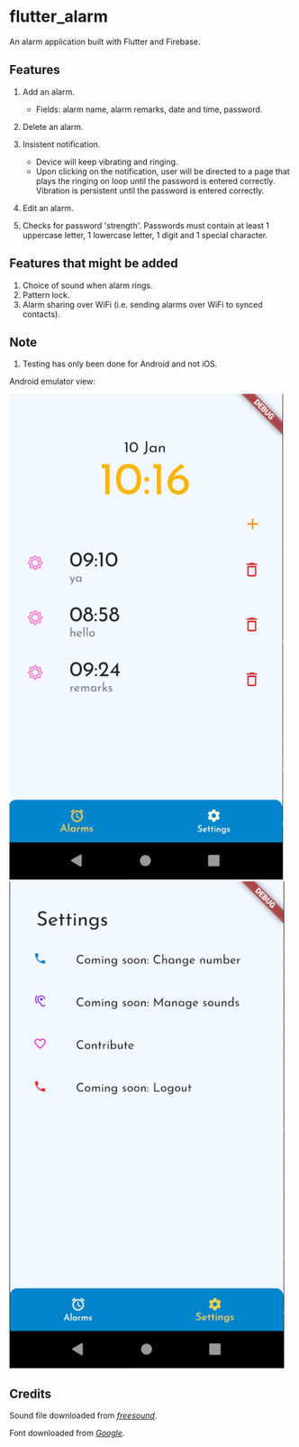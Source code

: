 # flutter_alarm

An alarm application built with Flutter and Firebase.

## Features

1. Add an alarm.

   - Fields: alarm name, alarm remarks, date and time, password.

2. Delete an alarm.
3. Insistent notification.

   - Device will keep vibrating and ringing.
   - Upon clicking on the notification, user will be directed to a page that plays the ringing on loop until the password is entered correctly. Vibration is persistent  until the password is entered correctly.

4. Edit an alarm.
5. Checks for password 'strength'. Passwords must contain at least 1 uppercase letter, 1 lowercase letter, 1 digit and 1 special character.

## Features that might be added

1. Choice of sound when alarm rings.
2. Pattern lock.
3. Alarm sharing over WiFi (i.e. sending alarms over WiFi to synced contacts).

## Note

1. Testing has only been done for Android and not iOS.

Android emulator view:

![](./assets/images/alarmsView.PNG)
![](./assets/images/settingsView.PNG)

## Credits
Sound file downloaded from *[freesound](https://freesound.org/s/397787/)*.

Font downloaded from *[Google](https://fonts.google.com/)*.

